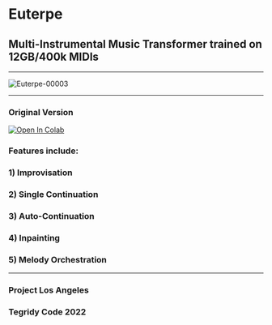 # Euterpe
## Multi-Instrumental Music Transformer trained on 12GB/400k MIDIs

***

![Euterpe-00003](https://user-images.githubusercontent.com/56325539/189458488-7dd13c5e-6041-4583-88c6-67a74afe1b93.png)

***

### Original Version

[![Open In Colab][colab-badge]][colab-notebook3]

[colab-notebook3]: <https://colab.research.google.com/github/asigalov61/Euterpe/blob/main/Euterpe.ipynb>
[colab-badge]: <https://colab.research.google.com/assets/colab-badge.svg>

### Features include:
### 1) Improvisation
### 2) Single Continuation
### 3) Auto-Continuation
### 4) Inpainting
### 5) Melody Orchestration

***

### Project Los Angeles
### Tegridy Code 2022
